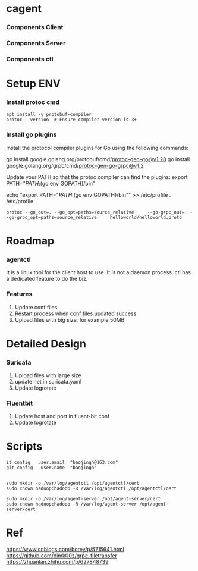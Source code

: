 # cagent

### Components Client


### Components Server


### Components ctl



# Setup ENV
### Install protoc cmd
```
apt install -y protobuf-compiler
protoc --version  # Ensure compiler version is 3+
```
### Install go plugins
Install the protocol compiler plugins for Go using the following commands:

go install google.golang.org/protobuf/cmd/protoc-gen-go@v1.28
go install google.golang.org/grpc/cmd/protoc-gen-go-grpc@v1.2

Update your PATH so that the protoc compiler can find the plugins:
export PATH="$PATH:$(go env GOPATH)/bin"

echo "export PATH="$PATH:$(go env GOPATH)/bin"" >> /etc/profile
. /etc/profile

```
protoc --go_out=. --go_opt=paths=source_relative     --go-grpc_out=. --go-grpc_opt=paths=source_relative     helloworld/helloworld.proto
```

# Roadmap
### agentctl
It is a linux tool for the client host to use.
It is not a daemon process.
ctl has a dedicated feature to do the biz.

### Features
1. Update conf files
2. Restart process when conf files updated success
3. Upload files with big size, for example 50MB


# Detailed Design
### Suricata
1. Upload files with large size
2. update net in suricata.yaml
3. Update logrotate

### Fluentbit
1. Update host and port in fluent-bit.conf
2. Update logrotate



# Scripts
```
it config   user.email  "baojingh@163.com"
git config   user.name  "baojingh"


sudo mkdir -p /var/log/agentctl /opt/agentctl/cert
sudo chown hadoop:hadoop -R /var/log/agentctl /opt/agentctl/cert

sudo mkdir -p /var/log/agent-server /opt/agent-server/cert
sudo chown hadoop:hadoop -R /var/log/agent-server /opt/agent-server/cert
```



# Ref
https://www.cnblogs.com/borey/p/5715641.html
https://github.com/dimk00z/grpc-filetransfer
https://zhuanlan.zhihu.com/p/627848739
